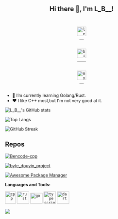 <h2 align="center">Hi there 👋, I'm L_B__!</h2>

<div align="center">
 <code>
  <a href="https://leetcode.cn/u/whu_future/">
<img src="https://leetcode.cn/favicon.ico" alt="leetcode" width="30" height="30"/>
  </a>
  </code>
  <code>
    <a href="https://space.bilibili.com/24264499">
<img src="https://www.bilibili.com/favicon.ico" alt="bilibili" with="28" height="30">
    </a>
  </code>
  <code>
  <a href="https://www.acking-you.xyz/">
<img src="https://acking-you.gitee.io/favicon.ico" alt="myNoteWebsite" with="30" height="30">
  </a>
  </code>
</div>



- 🌱 I’m currently learning Golang/Rust.
- ❤️ I like C++ most,but I'm not very good at it.


![L_B__'s GitHub stats](https://github-readme-stats.vercel.app/api?username=ACking-you&show_icons=true)


![Top Langs](https://github-readme-stats.vercel.app/api/top-langs/?username=ACking-you&layout=compact)

![GitHub Streak](https://github-readme-streak-stats.herokuapp.com?user=ACking-you&hide_border=true)


## Repos

[![Bencode-cpp](https://github-readme-stats.vercel.app/api/pin/?username=ACking-you&repo=my-logger&show_owner=true)](https://github.com/ACking-you/bencode-cpp)

[![byte_douyin_project](https://github-readme-stats.vercel.app/api/pin/?username=ACking-you&repo=byte_douyin_project&show_owner=true)](https://github.com/ACking-you/byte_douyin_project)

[![Awesome Package Manager](https://github-readme-stats.vercel.app/api/pin/?username=ACKing-you&repo=MyUtil&show_owner=true)](https://github.com/ACking-you/my_tiny_stl)



**Languages and Tools:**  


<code><img src="https://isocpp.org/files/img/cpp_logo.png" alt="cpp" width="35" height="40"/></code>
<code><img src="https://www.rust-lang.org/static/images/rust-logo-blk.svg" alt="rust" width="40" height="40"/></code>
<code><img src="https://img.sj33.cn/uploads/202011/7-20111FZTI04.jpg" alt="go" width="40" height="35"/></code>
<code><img src="https://www.tslang.cn/favicon.ico" alt="typescript" width="40" height="40"/></code>
<code><img src="https://dart.cn/assets/img/shared/dart/logo+text/horizontal/white.svg" alt="dart" width="40" height="40"/></code>

![](https://komarev.com/ghpvc/?username=ACking-you)

